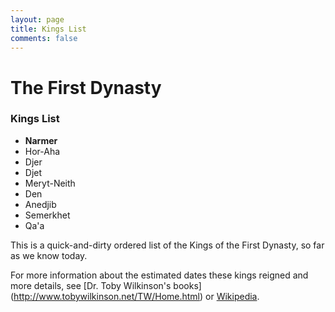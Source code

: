 ```yaml
---
layout: page
title: Kings List
comments: false
---
```

# The First Dynasty

### Kings List

- **Narmer**
- Hor-Aha
- Djer
- Djet
- Meryt-Neith
- Den
- Anedjib
- Semerkhet
- Qa'a

This is a quick-and-dirty ordered list of the Kings of the First Dynasty, so far as we know today. 

For more information about the estimated dates these kings reigned and more details, see [Dr. Toby Wilkinson's books] (http://www.tobywilkinson.net/TW/Home.html) or [Wikipedia](http://en.wikipedia.org/wiki/First_Dynasty_of_Egypt).